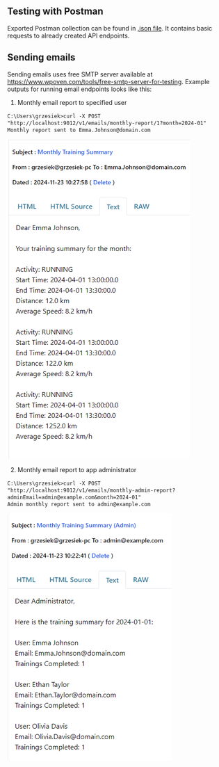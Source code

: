 ## Testing with Postman
Exported Postman collection can be found in [.json file](New%20Collection.postman_collection.json). It contains basic requests to already created API endpoints.

## Sending emails
Sending emails uses free SMTP server available at https://www.wpoven.com/tools/free-smtp-server-for-testing. Example outputs for running email endpoints looks like this:
1. Monthly email report to specified user
```
C:\Users\grzesiek>curl -X POST "http://localhost:9012/v1/emails/monthly-report/1?month=2024-01"
Monthly report sent to Emma.Johnson@domain.com
```
![user](user.png)

2. Monthly email report to app administrator
```
C:\Users\grzesiek>curl -X POST "http://localhost:9012/v1/emails/monthly-admin-report?adminEmail=admin@example.com&month=2024-01"
Admin monthly report sent to admin@example.com
```
![admin](admin.png)
